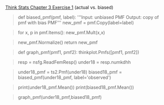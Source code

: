 [Think Stats Chapter 3 Exercise 1](http://greenteapress.com/thinkstats2/html/thinkstats2004.html#toc31) (actual vs. biased)

>> 


> def biased_pmf(pmf, label):
>    '''Input: unbiased PMF
>    Output: copy of pmf with bias PMF'''
>    new_pmf = pmf.Copy(label=label)
    
>    for x, p in pmf.Items():
>        new_pmf.Mult(x,x)

>    new_pmf.Normalize()
>   return new_pmf

> def graph_pmf(pmf1, pmf2):
>    thinkplot.Pmfs([pmf1, pmf2])
        

> resp = nsfg.ReadFemResp()
> under18 = resp.numkdhh

> under18_pmf = ts2.Pmf(under18)
> biased18_pmf = biased_pmf(under18_pmf, label='observed')

> print(under18_pmf.Mean())
> print(biased18_pmf.Mean())

> graph_pmf(under18_pmf,biased18_pmf)

